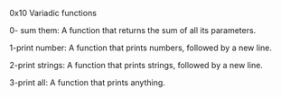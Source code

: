 0x10 Variadic functions

0- sum them: A function that returns the sum of all its parameters.

1-print number: A function that prints numbers, followed by a new line.

2-print strings: A function that prints strings, followed by a new line.

3-print all: A function that prints anything.
